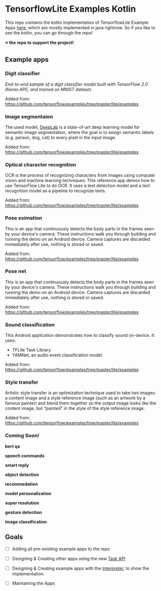 # TensorflowLite Examples Kotlin

This repo contains the kotlin implementation of TensorflowLite Example Apps [here](https://github.com/tensorflow/examples/tree/master/lite/examples), which are mostly implemented in java rightnow.
So if you like to see the kotlin, you can go through the repo!

**⭐️  the repo to support the project!**

## Example apps

### Digit classifier
*End-to-end sample of a digit classifier model built with TensorFlow 2.0 (Keras API), and trained on MNIST dataset.*

Added from: https://github.com/tensorflow/examples/tree/master/lite/examples

### Image segmentaion
The used model, [DeepLab](https://ai.googleblog.com/2018/03/semantic-image-segmentation-with.html) is a state-of-art deep learning model for semantic image segmentation, where the goal is to assign semantic labels (e.g. person, dog, cat) to every pixel in the input image.

Added from: https://github.com/tensorflow/examples/tree/master/lite/examples

### Optical character recognition
OCR is the process of recognizing characters from images using computer vision and machine learning techniques. This reference app demos how to use TensorFlow Lite to do OCR. It uses a text detection model and a text recognition model as a pipeline to recognize texts.

Added from: https://github.com/tensorflow/examples/tree/master/lite/examples

### Pose esimation
This is an app that continuously detects the body parts in the frames seen by your device's camera. These instructions walk you through building and running the demo on an Android device. Camera captures are discarded immediately after use, nothing is stored or saved.

Added from: https://github.com/tensorflow/examples/tree/master/lite/examples


### Pose net
This is an app that continuously detects the body parts in the frames seen by your device's camera. These instructions walk you through building and running the demo on an Android device. Camera captures are discarded immediately after use, nothing is stored or saved.

Added from: https://github.com/tensorflow/examples/tree/master/lite/examples

### Sound classification
This Android application demonstrates how to classify sound on-device. It uses:

- TFLite Task Library
- YAMNet, an audio event classification model.

Added from: https://github.com/tensorflow/examples/tree/master/lite/examples

### Style transfer
Artistic style transfer is an optimization technique used to take two images: a content image and a style reference image (such as an artwork by a famous painter) and blend them together so the output image looks like the content image, but “painted” in the style of the style reference image.

Added from: https://github.com/tensorflow/examples/tree/master/lite/examples

### Coming Soon!

**bert qa**

**speech commands**

**smart reply**

**object detection**

**recommedation**

**model personalization**

**super resolution**

**gesture detection**

**image classification**

## Goals
 - [ ] Adding all pre-existing example apps to the repo
 - [ ] Designing & Creating other apps using the new [Task API](https://www.tensorflow.org/lite/inference_with_metadata/task_library/overview)
 - [ ] Designing & Creating example apps with the [Interpreter](https://www.tensorflow.org/lite/inference_with_metadata/lite_support), to show the implementation.
 - [ ] Maintaining the Apps

 